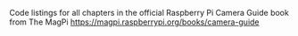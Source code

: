 Code listings for all chapters in the official Raspberry Pi Camera Guide book from The MagPi https://magpi.raspberrypi.org/books/camera-guide
